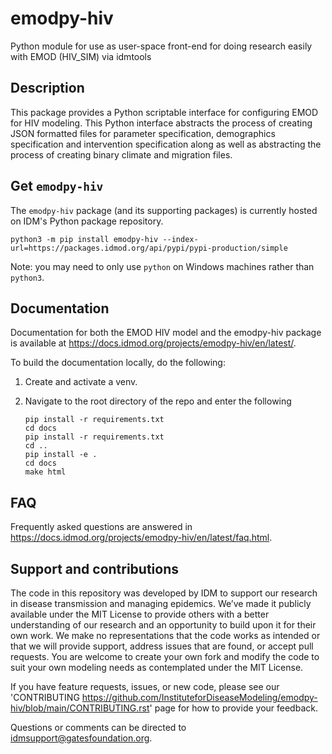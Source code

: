 # emodpy-hiv
Python module for use as user-space front-end for doing research easily with EMOD (HIV_SIM) via idmtools


## Description

This package provides a Python scriptable interface for configuring EMOD for HIV modeling. This Python interface abstracts the process of creating JSON formatted files for parameter specification, demographics specification and intervention specification along as well as abstracting the process of creating binary climate and migration files.

## Get `emodpy-hiv`

The `emodpy-hiv` package (and its supporting packages) is currently hosted on IDM's Python package repository.

```shell
python3 -m pip install emodpy-hiv --index-url=https://packages.idmod.org/api/pypi/pypi-production/simple
```

Note: you may need to only use `python` on Windows machines rather than `python3`.

## Documentation

Documentation for both the EMOD HIV model and the emodpy-hiv package is available 
at https://docs.idmod.org/projects/emodpy-hiv/en/latest/.

To build the documentation locally, do the following:

1. Create and activate a venv.
2. Navigate to the root directory of the repo and enter the following

    ```
    pip install -r requirements.txt
    cd docs
    pip install -r requirements.txt
    cd ..
    pip install -e .
    cd docs
    make html
    ```

## FAQ

Frequently asked questions are answered in https://docs.idmod.org/projects/emodpy-hiv/en/latest/faq.html.

## Support and contributions

The code in this repository was developed by IDM to support our research in disease
transmission and managing epidemics. We’ve made it publicly available under the MIT
License to provide others with a better understanding of our research and an opportunity
to build upon it for their own work. We make no representations that the code works as
intended or that we will provide support, address issues that are found, or accept pull
requests. You are welcome to create your own fork and modify the code to suit your own
modeling needs as contemplated under the MIT License.

If you have feature requests, issues, or new code, please see our
'CONTRIBUTING <https://github.com/InstituteforDiseaseModeling/emodpy-hiv/blob/main/CONTRIBUTING.rst>' page
for how to provide your feedback.

Questions or comments can be directed to [idmsupport@gatesfoundation.org](<mailto:idmsupport@gatesfoundation.org>).